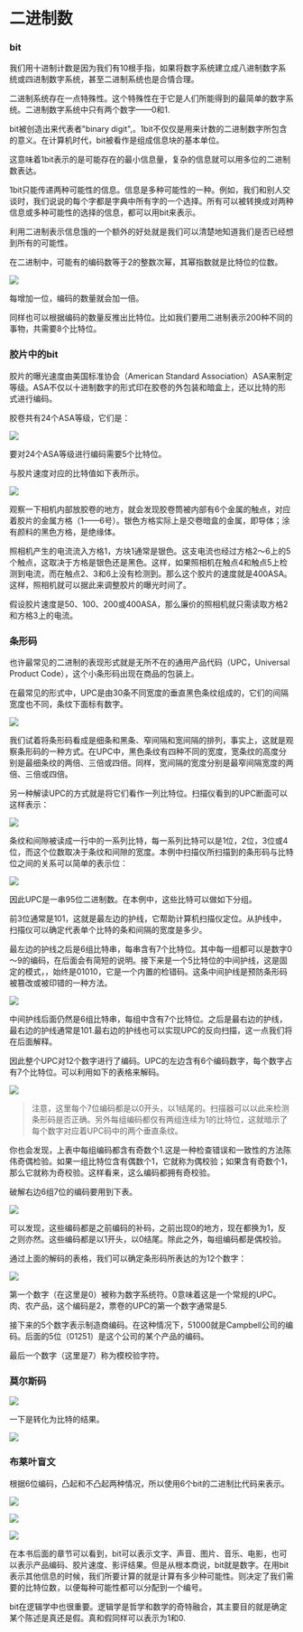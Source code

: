二进制数
=======

### bit

我们用十进制计数是因为我们有10根手指，如果将数字系统建立成八进制数字系统或四进制数字系统，甚至二进制系统也是合情合理。

二进制系统存在一点特殊性。这个特殊性在于它是人们所能得到的最简单的数字系统。二进制数字系统中只有两个数字——0和1.

bit被创造出来代表者"binary digit",。1bit不仅仅是用来计数的二进制数字所包含的意义。在计算机时代，bit被看作是组成信息块的基本单位。

这意味着1bit表示的是可能存在的最小信息量，复杂的信息就可以用多位的二进制数表达。

1bit只能传递两种可能性的信息。信息是多种可能性的一种。例如，我们和别人交谈时，我们说说的每个字都是字典中所有字的一个选择。所有可以被转换成对两种信息或多种可能性的选择的信息，都可以用bit来表示。

利用二进制表示信息饿的一个额外的好处就是我们可以清楚地知道我们是否已经想到所有的可能性。

在二进制中，可能有的编码数等于2的整数次幂，其幂指数就是比特位的位数。

![](https://github.com/arcticlion/reading-lists/blob/master/Code/Chapter%2009%20Bit%20by%20Bit%20by%20Bit/屏幕快照%202014-09-19%20上午2.22.36.png)

每增加一位，编码的数量就会加一倍。

同样也可以根据编码的数量反推出比特位。比如我们要用二进制表示200种不同的事物，共需要8个比特位。

### 胶片中的bit

胶片的曝光速度由美国标准协会（American Standard Association）ASA来制定等级。ASA不仅以十进制数字的形式印在胶卷的外包装和暗盒上，还以比特的形式进行编码。

胶卷共有24个ASA等级，它们是：

![](https://github.com/arcticlion/reading-lists/blob/master/Code/Chapter%2009%20Bit%20by%20Bit%20by%20Bit/屏幕快照%202014-09-19%20上午2.22.28.png)

要对24个ASA等级进行编码需要5个比特位。

与胶片速度对应的比特值如下表所示。

![](https://github.com/arcticlion/reading-lists/blob/master/Code/Chapter%2009%20Bit%20by%20Bit%20by%20Bit/屏幕快照%202014-09-19%20上午2.22.17.png)

观察一下相机内部放胶卷的地方，就会发现胶卷筒被内部有6个金属的触点，对应着胶片的金属方格（1——6号）。银色方格实际上是交卷暗盒的金属，即导体；涂有颜料的黑色方格，是绝缘体。

照相机产生的电流流入方格1，方块1通常是银色。这支电流也经过方格2～6上的5个触点，这取决于方格是银色还是黑色。这样，如果照相机在触点4和触点5上检测到电流，而在触点2、3和6上没有检测到。那么这个胶片的速度就是400ASA。这样，照相机就可以据此来调整胶片的曝光时间了。

假设胶片速度是50、100、200或400ASA，那么廉价的照相机就只需读取方格2和方格3上的电流。

### 条形码

也许最常见的二进制的表现形式就是无所不在的通用产品代码（UPC，Universal Product Code），这个小条形码出现在商品的包装上。

在最常见的形式中，UPC是由30条不同宽度的垂直黑色条纹组成的，它们的间隔宽度也不同，条纹下面标有数字。

![](https://github.com/arcticlion/reading-lists/blob/master/Code/Chapter%2009%20Bit%20by%20Bit%20by%20Bit/屏幕快照%202014-09-19%20上午2.21.47.png)

我们试着将条形码看成是细条和黑条、窄间隔和宽间隔的排列，事实上，这就是观察条形码的一种方式。在UPC中，黑色条纹有四种不同的宽度，宽条纹的高度分别是最细条纹的两倍、三倍或四倍。同样，宽间隔的宽度分别是最窄间隔宽度的两倍、三倍或四倍。

另一种解读UPC的方式就是将它们看作一列比特位。扫描仪看到的UPC断面可以这样表示：

![](https://github.com/arcticlion/reading-lists/blob/master/Code/Chapter%2009%20Bit%20by%20Bit%20by%20Bit/屏幕快照%202014-09-19%20上午2.21.37.png)

条纹和间隙被读成一行中的一系列比特，每一系列比特可以是1位，2位，3位或4位，而这个位数取决于条纹和间隙的宽度。本例中扫描仪所扫描到的条形码与比特位之间的关系可以简单的表示位：

![](https://github.com/arcticlion/reading-lists/blob/master/Code/Chapter%2009%20Bit%20by%20Bit%20by%20Bit/屏幕快照%202014-09-19%20上午2.21.31.png)

因此UPC是一串95位二进制数。在本例中，这些比特可以做如下分组。

前3位通常是101，这就是最左边的护线，它帮助计算机扫描仪定位。从护线中，扫描仪可以确定代表单个比特的条和间隔的宽度是多少。

最左边的护线之后是6组比特串，每串含有7个比特位。其中每一组都可以是数字0～9的编码，在后面会有简短的说明。接下来是一个5比特位的中间护线，这是固定的模式，，始终是01010，它是一个内置的检错码。这条中间护线是预防条形码被篡改或被印错的一种方法。

![](https://github.com/arcticlion/reading-lists/blob/master/Code/Chapter%2009%20Bit%20by%20Bit%20by%20Bit/屏幕快照%202014-09-19%20上午2.20.58.png)

中间护线后面仍然是6组比特串，每组中含有7个比特位。之后是最右边的护线，最右边的护线通常是101.最右边的护线也可以实现UPC的反向扫描，这一点我们将在后面解释。

因此整个UPC对12个数字进行了编码。UPC的左边含有6个编码数字，每个数字占有7个比特位。可以利用如下的表格来解码。

![](https://github.com/arcticlion/reading-lists/blob/master/Code/Chapter%2009%20Bit%20by%20Bit%20by%20Bit/屏幕快照%202014-09-19%20上午2.20.45.png)

> 注意，这里每个7位编码都是以0开头，以1结尾的。扫描器可以以此来检测条形码是否正确。另外每组编码都仅有两组连续为1的比特位，这就暗示了每个数字对应着UPC码中的两个垂直条纹。

你也会发现，上表中每组编码都含有奇数个1.这是一种检查错误和一致性的方法陈伟奇偶检验。如果一组比特位含有偶数个1，它就称为偶校验；如果含有奇数个1，那么它就称为奇校验。这样看来，这么编码都拥有奇校验。

破解右边6组7位的编码要用到下表。

![](https://github.com/arcticlion/reading-lists/blob/master/Code/Chapter%2009%20Bit%20by%20Bit%20by%20Bit/屏幕快照%202014-09-19%20上午2.20.40.png)

可以发现，这些编码都是之前编码的补码，之前出现0的地方，现在都换为1，反之则亦然。这些编码都是以1开头，以0结尾。除此之外，每组编码都是偶校验。

通过上面的解码的表格，我们可以确定条形码所表达的为12个数字：

![](https://github.com/arcticlion/reading-lists/blob/master/Code/Chapter%2009%20Bit%20by%20Bit%20by%20Bit/屏幕快照%202014-09-19%20上午2.20.33.png)

第一个数字（在这里是0）被称为数字系统符。0意味着这是一个常规的UPC。肉、农产品，这个编码是2，票卷的UPC的第一个数字通常是5.

接下来的5个数字表示制造商编码。在这种情况下，51000就是Campbell公司的编码。后面的5位（01251）是这个公司的某个产品的编码。

最后一个数字（这里是7）称为模校验字符。

### 莫尔斯码


![](https://github.com/arcticlion/reading-lists/blob/master/Code/Chapter%2009%20Bit%20by%20Bit%20by%20Bit/屏幕快照%202014-09-19%20上午2.19.28.png)


一下是转化为比特的结果。

![](https://github.com/arcticlion/reading-lists/blob/master/Code/Chapter%2009%20Bit%20by%20Bit%20by%20Bit/屏幕快照%202014-09-19%20上午2.19.20.png)

### 布莱叶盲文

根据6位编码，凸起和不凸起两种情况，所以使用6个bit的二进制比代码来表示。

![](https://github.com/arcticlion/reading-lists/blob/master/Code/Chapter%2009%20Bit%20by%20Bit%20by%20Bit/屏幕快照%202014-09-19%20上午2.18.52.png)

![](https://github.com/arcticlion/reading-lists/blob/master/Code/Chapter%2009%20Bit%20by%20Bit%20by%20Bit/屏幕快照%202014-09-19%20上午2.18.44.png)

![](https://github.com/arcticlion/reading-lists/blob/master/Code/Chapter%2009%20Bit%20by%20Bit%20by%20Bit/屏幕快照%202014-09-19%20上午2.18.37.png)

在本书后面的章节可以看到，bit可以表示文字、声音、图片、音乐、电影，也可以表示产品编码、胶片速度、影评结果。但是从根本商说，bit就是数字。在用bit表示其他信息的时候，我们所要计算的就是计算有多少种可能性。则决定了我们需要的比特位数，以便每种可能性都可以分配到一个编号。

bit在逻辑学中也很重要。逻辑学是哲学和数学的奇特融合，其主要目的就是确定某个陈述是真还是假。真和假同样可以表示为1和0.

